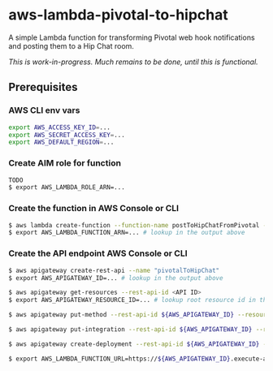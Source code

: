 # aws-lambda-pivotal-to-hipchat

A simple Lambda function for transforming Pivotal web hook notifications and posting them to a Hip Chat room.

*This is work-in-progress.  Much remains to be done, until this is functional.*

## Prerequisites

### AWS CLI env vars
```bash
export AWS_ACCESS_KEY_ID=...
export AWS_SECRET_ACCESS_KEY=...
export AWS_DEFAULT_REGION=...
```

### Create AIM role for function
```bash
TODO
$ export AWS_LAMBDA_ROLE_ARN=...
```

### Create the function in AWS Console or CLI
```bash
$ aws lambda create-function --function-name postToHipChatFromPivotal --runtime nodejs --role ${AWS_LAMBDA_ROLE_ARN} --handler index.handler
$ export AWS_LAMBDA_FUNCTION_ARN=... # lookup in the output above
```

### Create the API endpoint AWS Console or CLI
```bash
$ aws apigateway create-rest-api --name "pivotalToHipChat"
$ export AWS_APIGATEWAY_ID=... # lookup in the output above

$ aws apigateway get-resources --rest-api-id <API ID>
$ export AWS_APIGATEWAY_RESOURCE_ID=... # lookup root resource id in the output above

$ aws apigateway put-method --rest-api-id ${AWS_APIGATEWAY_ID} --resource-id ${AWS_APIGATEWAY_RESOURCE_ID} --http-method POST --authorization-type none 

$ aws apigateway put-integration --rest-api-id ${AWS_APIGATEWAY_ID} --resource-id ${AWS_APIGATEWAY_RESOURCE_ID} --http-method POST --type AWS --integration-http-method POST --uri arn:aws:apigateway:${AWS_DEFAULT_REGION}:lambda:path/2015-03-31/functions/${AWS_LAMBDA_FUNCTION_ARN}/invocations

$ aws apigateway create-deployment --rest-api-id ${AWS_APIGATEWAY_ID} --stage-name prod

$ export AWS_LAMBDA_FUNCTION_URL=https://${AWS_APIGATEWAY_ID}.execute-api.${AWS_DEFAULT_REGION}.amazonaws.com/prod
```

